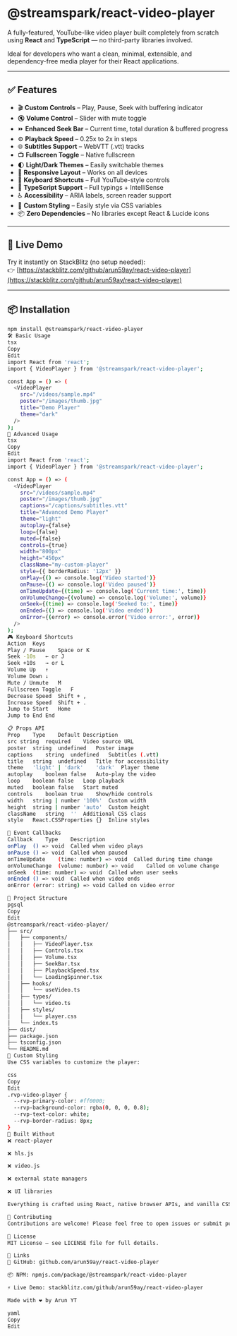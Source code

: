 # @streamspark/react-video-player

A fully-featured, YouTube-like video player built completely from scratch using **React** and **TypeScript** — no third-party libraries involved.

Ideal for developers who want a clean, minimal, extensible, and dependency-free media player for their React applications.

---

## ✅ Features

- 🎬 **Custom Controls** – Play, Pause, Seek with buffering indicator  
- 🔇 **Volume Control** – Slider with mute toggle  
- ⏩ **Enhanced Seek Bar** – Current time, total duration & buffered progress  
- ⚙️ **Playback Speed** – 0.25x to 2x in steps  
- 🌐 **Subtitles Support** – WebVTT (.vtt) tracks  
- 📺 **Fullscreen Toggle** – Native fullscreen  
- 🌓 **Light/Dark Themes** – Easily switchable themes  
- 📱 **Responsive Layout** – Works on all devices  
- 🧠 **Keyboard Shortcuts** – Full YouTube-style controls  
- 🎯 **TypeScript Support** – Full typings + IntelliSense  
- ♿ **Accessibility** – ARIA labels, screen reader support  
- 🎨 **Custom Styling** – Easily style via CSS variables  
- 📦 **Zero Dependencies** – No libraries except React & Lucide icons

---

## 🚀 Live Demo

Try it instantly on StackBlitz (no setup needed):  
👉 [https://stackblitz.com/github/arun59ay/react-video-player](https://stackblitz.com/github/arun59ay/react-video-player)

---

## 📦 Installation

```bash
npm install @streamspark/react-video-player
🛠 Basic Usage
tsx
Copy
Edit
import React from 'react';
import { VideoPlayer } from '@streamspark/react-video-player';

const App = () => (
  <VideoPlayer
    src="/videos/sample.mp4"
    poster="/images/thumb.jpg"
    title="Demo Player"
    theme="dark"
  />
);
🔧 Advanced Usage
tsx
Copy
Edit
import React from 'react';
import { VideoPlayer } from '@streamspark/react-video-player';

const App = () => (
  <VideoPlayer
    src="/videos/sample.mp4"
    poster="/images/thumb.jpg"
    captions="/captions/subtitles.vtt"
    title="Advanced Demo Player"
    theme="light"
    autoplay={false}
    loop={false}
    muted={false}
    controls={true}
    width="800px"
    height="450px"
    className="my-custom-player"
    style={{ borderRadius: '12px' }}
    onPlay={() => console.log('Video started')}
    onPause={() => console.log('Video paused')}
    onTimeUpdate={(time) => console.log('Current time:', time)}
    onVolumeChange={(volume) => console.log('Volume:', volume)}
    onSeek={(time) => console.log('Seeked to:', time)}
    onEnded={() => console.log('Video ended')}
    onError={(error) => console.error('Video error:', error)}
  />
);
🎮 Keyboard Shortcuts
Action	Keys
Play / Pause	Space or K
Seek -10s	← or J
Seek +10s	→ or L
Volume Up	↑
Volume Down	↓
Mute / Unmute	M
Fullscreen Toggle	F
Decrease Speed	Shift + ,
Increase Speed	Shift + .
Jump to Start	Home
Jump to End	End

📋 Props API
Prop	Type	Default	Description
src	string	required	Video source URL
poster	string	undefined	Poster image
captions	string	undefined	Subtitles (.vtt)
title	string	undefined	Title for accessibility
theme	'light' | 'dark'	'dark'	Player theme
autoplay	boolean	false	Auto-play the video
loop	boolean	false	Loop playback
muted	boolean	false	Start muted
controls	boolean	true	Show/hide controls
width	string | number	'100%'	Custom width
height	string | number	'auto'	Custom height
className	string	''	Additional CSS class
style	React.CSSProperties	{}	Inline styles

🎯 Event Callbacks
Callback	Type	Description
onPlay	() => void	Called when video plays
onPause	() => void	Called when paused
onTimeUpdate	(time: number) => void	Called during time change
onVolumeChange	(volume: number) => void	Called on volume change
onSeek	(time: number) => void	Called when user seeks
onEnded	() => void	Called when video ends
onError	(error: string) => void	Called on video error

📁 Project Structure
pgsql
Copy
Edit
@streamspark/react-video-player/
├── src/
│   ├── components/
│   │   ├── VideoPlayer.tsx
│   │   ├── Controls.tsx
│   │   ├── Volume.tsx
│   │   ├── SeekBar.tsx
│   │   ├── PlaybackSpeed.tsx
│   │   └── LoadingSpinner.tsx
│   ├── hooks/
│   │   └── useVideo.ts
│   ├── types/
│   │   └── video.ts
│   ├── styles/
│   │   └── player.css
│   └── index.ts
├── dist/
├── package.json
├── tsconfig.json
└── README.md
🎨 Custom Styling
Use CSS variables to customize the player:

css
Copy
Edit
.rvp-video-player {
  --rvp-primary-color: #ff0000;
  --rvp-background-color: rgba(0, 0, 0, 0.8);
  --rvp-text-color: white;
  --rvp-border-radius: 8px;
}
🧠 Built Without
❌ react-player

❌ hls.js

❌ video.js

❌ external state managers

❌ UI libraries

Everything is crafted using React, native browser APIs, and vanilla CSS.

🤝 Contributing
Contributions are welcome! Please feel free to open issues or submit pull requests.

📄 License
MIT License — see LICENSE file for full details.

🔗 Links
🧠 GitHub: github.com/arun59ay/react-video-player

📦 NPM: npmjs.com/package/@streamspark/react-video-player

⚡ Live Demo: stackblitz.com/github/arun59ay/react-video-player

Made with ❤️ by Arun YT

yaml
Copy
Edit
